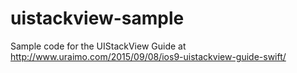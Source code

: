 # uistackview-sample
Sample code for the UIStackView Guide at http://www.uraimo.com/2015/09/08/ios9-uistackview-guide-swift/
